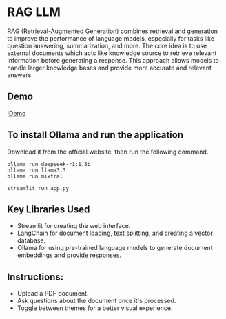 # RAG LLM
RAG (Retrieval-Augmented Generation) combines retrieval and generation to improve the performance of language models, especially for tasks like question answering, summarization, and more. The core idea is to use external documents which acts like knowledge source to retrieve relevant information before generating a response. This approach allows models to handle larger knowledge bases and provide more accurate and relevant answers.

## Demo
[!Demo](demo.mp4)
## To install Ollama and run the application
Download it from the official website, then run the following command.

```
ollama run deepseek-r1:1.5b
ollama run llama3.3
ollama run mixtral
```

```
streamlit run app.py
```

## Key Libraries Used
- Streamlit for creating the web interface.
- LangChain for document loading, text splitting, and creating a vector database.
- Ollama for using pre-trained language models to generate document embeddings and provide responses.

## Instructions:
- Upload a PDF document.
- Ask questions about the document once it's processed.
- Toggle between themes for a better visual experience.
